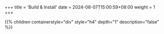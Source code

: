 +++
title = 'Build & Install'
date = 2024-08-07T15:00:59+08:00
weight = 1
+++


{{% children containerstyle="div" style="h4" depth="1" description="false" %}}